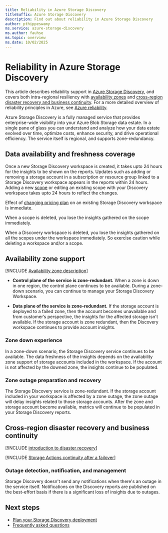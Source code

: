 ```yaml
---
title: Reliability in Azure Storage Discovery
titleSuffix: Azure Storage Discovery
description: Find out about reliability in Azure Storage Discovery
author: pthippeswamy
ms.service: azure-storage-discovery
ms.author: fauhse
ms.topic: overview
ms.date: 10/02/2025
---
```


# Reliability in Azure Storage Discovery

This article describes reliability support in [Azure Storage Discovery](../storage-discovery/overview.md), and covers both intra-regional resiliency with [availability zones](#availability-zone-support) and [cross-region disaster recovery and business continuity](#cross-region-disaster-recovery-and-business-continuity). For a more detailed overview of reliability principles in Azure, see [Azure reliability](/azure/architecture/framework/resiliency/overview).

Azure Storage Discovery is a fully managed service that provides enterprise-wide visibility into your Azure Blob Storage data estate. In a single pane of glass you can understand and analyze how your data estate evolved over time, optimize costs, enhance security, and drive operational efficiency. The service itself is regional, and supports zone-redundancy. 

## Data availability and freshness coverage

Once a new Storage Discovery workspace is created, it takes upto 24 hours for the insights to be shown on the reports. Updates such as adding or removing a storage account in a subscription or resource group linked to a Storage Discovery workspace appears in the reports within 24 hours. Adding a new [scope](management-components.md#scope) or editing an existing scope with your Discovery workspace takes upto 24 hours to reflect the changes.

Effect of [changing pricing plan](pricing.md) on an existing Storage Discovery workspace is immediate.

When a scope is deleted, you lose the insights gathered on the scope immediately. 

When a Discovery workspace is deleted, you lose the insights gathered on all the scopes under the workspace immediately. So exercise caution while deleting a workspace and/or a scope. 

## Availability zone support

[!INCLUDE [Availability zone description](includes/reliability-availability-zone-description-include.md)]

- **Control plane of the service is zone-redundant.** When a zone is down in one region, the control plane continues to be available. During a zone-down scenario,  you can continue to manage your Storage Discovery Workspace. 

- **Data plane of the service is zone-redundant.** If the storage account is deployed to a failed zone, then the account becomes unavailable and from customer’s perspective, the insights for the affected storage isn't available. If the storage account is zone redundant, then the Discovery workspace continues to provide account insights.

### Zone down experience

In a zone-down scenario, the Storage Discovery service continues to be available. The data freshness of the insights depends on the availability zone support of storage accounts included in the workspace. If the account is not affected by the downed zone, the insights continue to be populated.

### Zone outage preparation and recovery

The Storage Discovery service is zone-redundant. If the storage account included in your workspace is affected by a zone outage, the zone outage will delay insights related to those storage accounts. After the zone and storage account become available, metrics will continue to be populated in your Storage Discovery reports.

## Cross-region disaster recovery and business continuity

[!INCLUDE [introduction to disaster recovery](includes/reliability-disaster-recovery-description-include.md)]

[!INCLUDE [Storage Actions continuity after a failover](../../includes/storage-actions-reliability.md)]

### Outage detection, notification, and management

Storage Discovery doesn't send any notifications when there's an outage in the service itself. Notifications on the Discovery reports are published on the best-effort basis if there is a significant loss of insights due to outages.

## Next steps

- [Plan your Storage Discovery deployment](deployment-planning.md)
- [Frequently asked questions](frequently-asked-questions.md)
